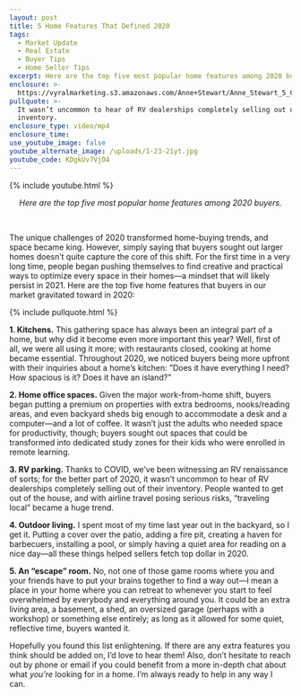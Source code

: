 ```yaml
---
layout: post
title: 5 Home Features That Defined 2020
tags:
  - Market Update
  - Real Estate
  - Buyer Tips
  - Home Seller Tips
excerpt: Here are the top five most popular home features among 2020 buyers.
enclosure: >-
  https://vyralmarketing.s3.amazonaws.com/Anne+Stewart/Anne_Stewart_5_Covid_Home_Features.mp4
pullquote: >-
  It wasn’t uncommon to hear of RV dealerships completely selling out of their
  inventory.
enclosure_type: video/mp4
enclosure_time:
use_youtube_image: false
youtube_alternate_image: /uploads/1-23-21yt.jpg
youtube_code: KDgkUv7VjO4
---
```


{% include youtube.html %}

<center><em>Here are the top five most popular home features among 2020 buyers.</em></center>

&nbsp;

The unique challenges of 2020 transformed home-buying trends, and space became king. However, simply saying that buyers sought out larger homes doesn’t quite capture the core of this shift. For the first time in a very long time, people began pushing themselves to find creative and practical ways to optimize every space in their homes—a mindset that will likely persist in 2021. Here are the top five home features that buyers in our market gravitated toward in 2020:

{% include pullquote.html %}

**1\. Kitchens.** This gathering space has always been an integral part of a home, but why did it become even more important this year? Well, first of all, we were all using it more; with restaurants closed, cooking at home became essential. Throughout 2020, we noticed buyers being more upfront with their inquiries about a home’s kitchen: ”Does it have everything I need? How spacious is it? Does it have an island?”

**2\. Home office spaces.** Given the major work-from-home shift, buyers began putting a premium on properties with extra bedrooms, nooks/reading areas, and even backyard sheds big enough to accommodate a desk and a computer—and a lot of coffee. It wasn’t just the adults who needed space for productivity, though; buyers sought out spaces that could be transformed into dedicated study zones for their kids who were enrolled in remote learning.&nbsp;

**3\. RV parking.** Thanks to COVID, we’ve been witnessing an RV renaissance of sorts; for the better part of 2020, it wasn’t uncommon to hear of RV dealerships completely selling out of their inventory. People wanted to get out of the house, and with airline travel posing serious risks, “traveling local” became a huge trend.&nbsp;

**4\. Outdoor living.** I spent most of my time last year out in the backyard, so I get it. Putting a cover over the patio, adding a fire pit, creating a haven for barbecuers, installing a pool, or simply having a quiet area for reading on a nice day—all these things helped sellers fetch top dollar in 2020.&nbsp;

**5\. An “escape” room.** No, not one of those game rooms where you and your friends have to put your brains together to find a way out—I mean a place in your home where you can retreat to whenever you start to feel overwhelmed by everybody and everything around you. It could be an extra living area, a basement, a shed, an oversized garage (perhaps with a workshop) or something else entirely; as long as it allowed for some quiet, reflective time, buyers wanted it.&nbsp;

Hopefully you found this list enlightening. If there are any extra features you think should be added on, I’d love to hear them\! Also, don’t hesitate to reach out by phone or email if you could benefit from a more in-depth chat about what *you’re* looking for in a home. I’m always ready to help in any way I can.&nbsp;
